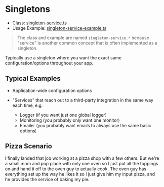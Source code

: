 # Singletons

* Class: [singleton-service.ts](./singleton-service.ts)
* Usage Example: [singleton-service-example.ts](./singleton-service-example.ts)

> The class and example are named `singleton-service.*` because "service" is another common concept that is often implemented as a singleton.

Typically use a singleton where you want the exact same configuration/options throughout your app.

## Typical Examples

- Application-wide configuration options
- "Services" that reach out to a third-party integration in the same way each time, e.g.

    - Logger (if you want just one global logger)
    - Monitoring (you probably only want one monitor)
    - Emailer (you probably want emails to always use the same basic options)

## Pizza Scenario

I finally landed that job working at a pizza shop with a few others.  But we're a small mom and pop place with only one oven so I just put all the toppings on and hand it off to the oven guy to actually cook.  The oven guy has everything set up the way he likes it so I just give him my input pizza, and he provides the service of baking my pie.